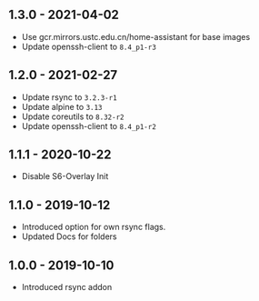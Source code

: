 ## 1.3.0 - 2021-04-02

*  Use gcr.mirrors.ustc.edu.cn/home-assistant for base images
*  Update openssh-client to `8.4_p1-r3`


## 1.2.0 - 2021-02-27

*  Update rsync to `3.2.3-r1`
*  Update alpine to `3.13`
*  Update coreutils to `8.32-r2`
*  Update openssh-client to `8.4_p1-r2`


## 1.1.1 - 2020-10-22

*  Disable S6-Overlay Init


## 1.1.0 - 2019-10-12

*  Introduced option for own rsync flags.
*  Updated Docs for folders


## 1.0.0 - 2019-10-10

*  Introduced rsync addon
